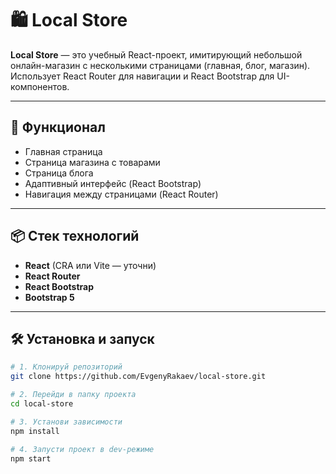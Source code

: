 # 🛍 Local Store

**Local Store** — это учебный React-проект, имитирующий небольшой онлайн-магазин с несколькими страницами (главная, блог, магазин).  
Использует React Router для навигации и React Bootstrap для UI-компонентов.

---

## 🚀 Функционал
- Главная страница
- Страница магазина с товарами
- Страница блога
- Адаптивный интерфейс (React Bootstrap)
- Навигация между страницами (React Router)

---

## 📦 Стек технологий
- **React** (CRA или Vite — уточни)
- **React Router**
- **React Bootstrap**
- **Bootstrap 5**

---

## 🛠 Установка и запуск

```bash
# 1. Клонируй репозиторий
git clone https://github.com/EvgenyRakaev/local-store.git

# 2. Перейди в папку проекта
cd local-store

# 3. Установи зависимости
npm install

# 4. Запусти проект в dev-режиме
npm start